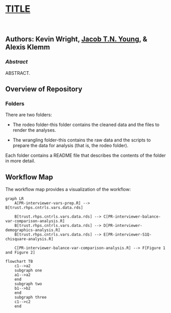 # **[TITLE]()**

<br>

## Authors: Kevin Wright, [Jacob T.N. Young](https://jacobtnyoung.github.io/), & Alexis Klemm

### ***Abstract***

ABSTRACT.


## Overview of Repository

### Folders

There are two folders:

  * The rodeo folder-this folder contains the cleaned data and the files to render the analyses.
  
  * The wrangling folder-this contains the raw data and the scripts to prepare the data for analysis (that is, the rodeo folder).

Each folder contains a README file that describes the contents of the folder in more detail.
  
## Workflow Map

The workflow map provides a visualization of the workflow:

```mermaid
graph LR
    A[PR-interviewer-vars-prep.R] --> B[trust.rhps.cntrls.vars.data.rds]
    
    B[trust.rhps.cntrls.vars.data.rds] --> C[PR-interviewer-balance-var-comparison-analysis.R]
    B[trust.rhps.cntrls.vars.data.rds] --> D[PR-interviewer-demographics-analysis.R]
    B[trust.rhps.cntrls.vars.data.rds] --> E[PR-interviewer-S1Q-chisquare-analysis.R]
    
    C[PR-interviewer-balance-var-comparison-analysis.R] --> F[Figure 1 and Figure 2]
```

```mermaid
flowchart TB
    c1-->a2
    subgraph one
    a1-->a2
    end
    subgraph two
    b1-->b2
    end
    subgraph three
    c1-->c2
    end
```
